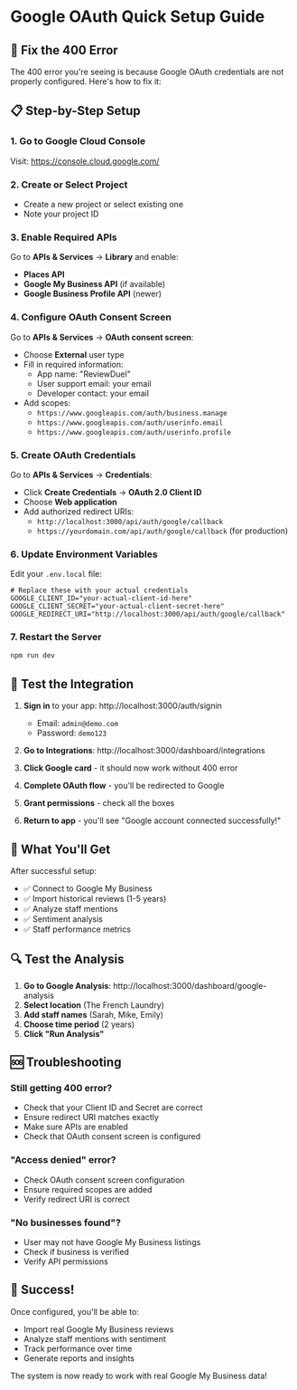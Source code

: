 # Google OAuth Quick Setup Guide

## 🚀 Fix the 400 Error

The 400 error you're seeing is because Google OAuth credentials are not properly configured. Here's how to fix it:

## 📋 Step-by-Step Setup

### 1. Go to Google Cloud Console
Visit: https://console.cloud.google.com/

### 2. Create or Select Project
- Create a new project or select existing one
- Note your project ID

### 3. Enable Required APIs
Go to **APIs & Services** → **Library** and enable:
- **Places API**
- **Google My Business API** (if available)
- **Google Business Profile API** (newer)

### 4. Configure OAuth Consent Screen
Go to **APIs & Services** → **OAuth consent screen**:
- Choose **External** user type
- Fill in required information:
  - App name: "ReviewDuel"
  - User support email: your email
  - Developer contact: your email
- Add scopes:
  - `https://www.googleapis.com/auth/business.manage`
  - `https://www.googleapis.com/auth/userinfo.email`
  - `https://www.googleapis.com/auth/userinfo.profile`

### 5. Create OAuth Credentials
Go to **APIs & Services** → **Credentials**:
- Click **Create Credentials** → **OAuth 2.0 Client ID**
- Choose **Web application**
- Add authorized redirect URIs:
  - `http://localhost:3000/api/auth/google/callback`
  - `https://yourdomain.com/api/auth/google/callback` (for production)

### 6. Update Environment Variables
Edit your `.env.local` file:

```env
# Replace these with your actual credentials
GOOGLE_CLIENT_ID="your-actual-client-id-here"
GOOGLE_CLIENT_SECRET="your-actual-client-secret-here"
GOOGLE_REDIRECT_URI="http://localhost:3000/api/auth/google/callback"
```

### 7. Restart the Server
```bash
npm run dev
```

## 🧪 Test the Integration

1. **Sign in** to your app: http://localhost:3000/auth/signin
   - Email: `admin@demo.com`
   - Password: `demo123`

2. **Go to Integrations**: http://localhost:3000/dashboard/integrations

3. **Click Google card** - it should now work without 400 error

4. **Complete OAuth flow** - you'll be redirected to Google

5. **Grant permissions** - check all the boxes

6. **Return to app** - you'll see "Google account connected successfully!"

## 🎯 What You'll Get

After successful setup:
- ✅ Connect to Google My Business
- ✅ Import historical reviews (1-5 years)
- ✅ Analyze staff mentions
- ✅ Sentiment analysis
- ✅ Staff performance metrics

## 🔍 Test the Analysis

1. **Go to Google Analysis**: http://localhost:3000/dashboard/google-analysis
2. **Select location** (The French Laundry)
3. **Add staff names** (Sarah, Mike, Emily)
4. **Choose time period** (2 years)
5. **Click "Run Analysis"**

## 🆘 Troubleshooting

### Still getting 400 error?
- Check that your Client ID and Secret are correct
- Ensure redirect URI matches exactly
- Make sure APIs are enabled
- Check that OAuth consent screen is configured

### "Access denied" error?
- Check OAuth consent screen configuration
- Ensure required scopes are added
- Verify redirect URI is correct

### "No businesses found"?
- User may not have Google My Business listings
- Check if business is verified
- Verify API permissions

## 🎉 Success!

Once configured, you'll be able to:
- Import real Google My Business reviews
- Analyze staff mentions with sentiment
- Track performance over time
- Generate reports and insights

The system is now ready to work with real Google My Business data!
